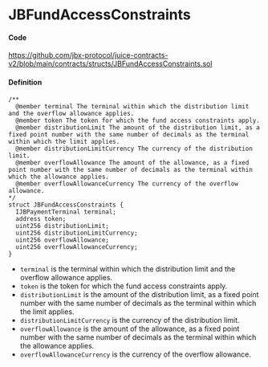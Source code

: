 # JBFundAccessConstraints

#### Code

https://github.com/jbx-protocol/juice-contracts-v2/blob/main/contracts/structs/JBFundAccessConstraints.sol

#### Definition

```
/**
  @member terminal The terminal within which the distribution limit and the overflow allowance applies.
  @member token The token for which the fund access constraints apply.
  @member distributionLimit The amount of the distribution limit, as a fixed point number with the same number of decimals as the terminal within which the limit applies.
  @member distributionLimitCurrency The currency of the distribution limit.
  @member overflowAllowance The amount of the allowance, as a fixed point number with the same number of decimals as the terminal within which the allowance applies.
  @member overflowAllowanceCurrency The currency of the overflow allowance.
*/
struct JBFundAccessConstraints {
  IJBPaymentTerminal terminal;
  address token;
  uint256 distributionLimit;
  uint256 distributionLimitCurrency;
  uint256 overflowAllowance;
  uint256 overflowAllowanceCurrency;
}
```

* `terminal` is the terminal within which the distribution limit and the overflow allowance applies.
* `token` is the token for which the fund access constraints apply.
* `distributionLimit` is the amount of the distribution limit, as a fixed point number with the same number of decimals as the terminal within which the limit applies.
* `distributionLimitCurrency` is the currency of the distribution limit.
* `overflowAllowance` is the amount of the allowance, as a fixed point number with the same number of decimals as the terminal within which the allowance applies.
* `overflowAllowanceCurrency` is the currency of the overflow allowance.